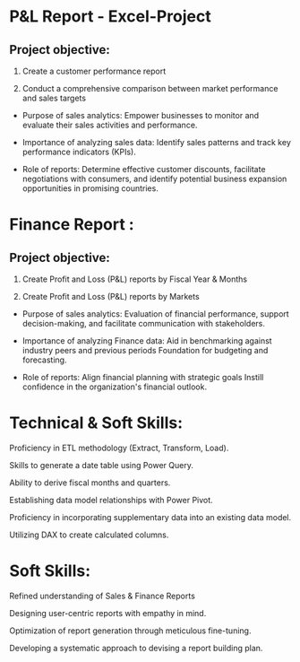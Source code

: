 # P&L Report - Excel-Project

## Project objective:

1. Create a customer performance report

2. Conduct a comprehensive comparison between market performance and sales targets

* Purpose of sales analytics: Empower businesses to monitor and evaluate their sales activities and performance.

* Importance of analyzing sales data: Identify sales patterns and track key performance indicators (KPIs).

* Role of reports: Determine effective customer discounts, facilitate negotiations with consumers, and identify potential business expansion opportunities in promising countries.

 # Finance Report :

 ## Project objective:

1. Create Profit and Loss (P&L) reports by Fiscal Year & Months

2. Create Profit and Loss (P&L) reports by Markets

* Purpose of sales analytics: Evaluation of financial performance, support decision-making, and facilitate communication with stakeholders.

* Importance of analyzing Finance data: Aid in benchmarking against industry peers and previous periods Foundation for budgeting and forecasting.

* Role of reports: Align financial planning with strategic goals Instill confidence in the organization's financial outlook.

# Technical & Soft Skills:
 Proficiency in ETL methodology (Extract, Transform, Load).
 
 Skills to generate a date table using Power Query.
 
 Ability to derive fiscal months and quarters.
 
 Establishing data model relationships with Power Pivot.
 
 Proficiency in incorporating supplementary data into an existing data model.
 
 Utilizing DAX to create calculated columns.

# Soft Skills:
 Refined understanding of Sales & Finance Reports
 
 Designing user-centric reports with empathy in mind.
 
 Optimization of report generation through meticulous fine-tuning.
 
 Developing a systematic approach to devising a report building plan.
